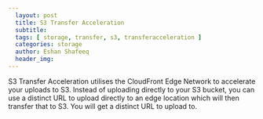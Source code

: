 ```yaml
---
  layout: post
  title: S3 Transfer Acceleration
  subtitle: 
  tags: [ storage, transfer, s3, transferacceleration ]
  categories: storage
  author: Eshan Shafeeq
  header_img: 
---
```


S3 Transfer Acceleration utilises the CloudFront Edge Network to accelerate your uploads to S3. Instead of uploading directly to your S3 bucket, you can use a distinct URL to upload directly to an edge location which will then transfer that to S3. You will get a distinct URL to upload to.


